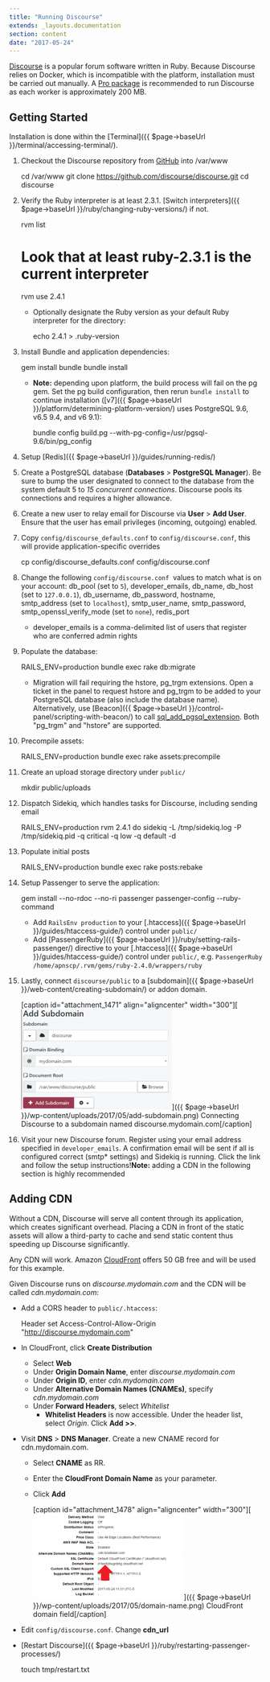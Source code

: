 ```yaml
---
title: "Running Discourse"
extends: _layouts.documentation
section: content
date: "2017-05-24"
---
```


[Discourse](https://www.discourse.org/) is a popular forum software written in Ruby. Because Discourse relies on Docker, which is incompatible with the platform, installation must be carried out manually. A [Pro package](https://apiscp.com/pricing) is recommended to run Discourse as each worker is approximately 200 MB.

## Getting Started

Installation is done within the [Terminal]({{ $page->baseUrl }}/terminal/accessing-terminal/).

1. Checkout the Discourse repository from [GitHub](https://github.com/discourse/discourse) into /var/www
    
    cd /var/www
    git clone https://github.com/discourse/discourse.git
    cd discourse
    
2. Verify the Ruby interpreter is at least 2.3.1. [Switch interpreters]({{ $page->baseUrl }}/ruby/changing-ruby-versions/) if not.
    
    rvm list
    # Look that at least ruby-2.3.1 is the current interpreter
    rvm use 2.4.1
    
    - Optionally designate the Ruby version as your default Ruby interpreter for the directory:
        
        echo 2.4.1 > .ruby-version
        
3. Install Bundle and application dependencies:
    
    gem install bundle
    bundle install
    
    - **Note:** depending upon platform, the build process will fail on the pg gem. Set the pg build configuration, then rerun `bundle install` to continue installation ([v7]({{ $page->baseUrl }}/platform/determining-platform-version/) uses PostgreSQL 9.6, v6.5 9.4, and v6 9.1):
        
        bundle config build.pg --with-pg-config=/usr/pgsql-9.6/bin/pg\_config
        
4. Setup [Redis]({{ $page->baseUrl }}/guides/running-redis/)
5. Create a PostgreSQL database (**Databases** > **PostgreSQL Manager**). Be sure to bump the user designated to connect to the database from the system default 5 to _15 concurrent connections_. Discourse pools its connections and requires a higher allowance.
6. Create a new user to relay email for Discourse via **User** > **Add User**. Ensure that the user has email privileges (incoming, outgoing) enabled.
7. Copy `config/discourse_defaults.conf` to `config/discourse.conf`, this will provide application-specific overrides
    
    cp config/discourse\_defaults.conf config/discourse.conf
    
8. Change the following `config/discourse.conf`  values to match what is on your account: db\_pool (set to `5`), developer\_emails, db\_name, db\_host (set to `127.0.0.1`), db\_username, db\_password, hostname, smtp\_address (set to `localhost`), smtp\_user\_name, smtp\_password, smtp\_openssl\_verify\_mode (set to `none`), redis\_port
    - developer\_emails is a comma-delimited list of users that register who are conferred admin rights
9. Populate the database:
    
    RAILS\_ENV=production bundle exec rake db:migrate
    
    - Migration will fail requiring the hstore, pg\_trgm extensions. Open a ticket in the panel to request hstore and pg\_trgm to be added to your PostgreSQL database (also include the database name). Alternatively, use [Beacon]({{ $page->baseUrl }}/control-panel/scripting-with-beacon/) to call [sql\_add\_pgsql\_extension](http://docs.apiscp.com/class-Sql_Module.html#_add_pgsql_extension). Both "pg\_trgm" and "hstore" are supported.
10. Precompile assets:
    
    RAILS\_ENV=production bundle exec rake assets:precompile
    
11. Create an upload storage directory under `public/`
    
    mkdir public/uploads
    
12. Dispatch Sidekiq, which handles tasks for Discourse, including sending email
    
    RAILS\_ENV=production rvm 2.4.1 do sidekiq -L /tmp/sidekiq.log -P /tmp/sidekiq.pid -q critical -q low -q default -d
    
13. Populate initial posts
    
    RAILS\_ENV=production bundle exec rake posts:rebake
    
14. Setup Passenger to serve the application:
    
    gem install --no-rdoc --no-ri passenger
    passenger-config --ruby-command
    
    - Add `RailsEnv production` to your [.htaccess]({{ $page->baseUrl }}/guides/htaccess-guide/) control under `public/`
    - Add [PassengerRuby]({{ $page->baseUrl }}/ruby/setting-rails-passenger/) directive to your [.htaccess]({{ $page->baseUrl }}/guides/htaccess-guide/) control under `public/`, e.g. `PassengerRuby /home/apnscp/.rvm/gems/ruby-2.4.0/wrappers/ruby`
15. Lastly, connect `discourse/public` to a [subdomain]({{ $page->baseUrl }}/web-content/creating-subdomain/) or addon domain.
    
    \[caption id="attachment\_1471" align="aligncenter" width="300"\][![](images/add-subdomain-300x200.png)]({{ $page->baseUrl }}/wp-content/uploads/2017/05/add-subdomain.png) Connecting Discourse to a subdomain named discourse.mydomain.com\[/caption\]
16. Visit your new Discourse forum. Register using your email address specified in `developer_emails`. A confirmation email will be sent if all is configured correct (smtp\* settings) and Sidekiq is running. Click the link and follow the setup instructions!**Note:** adding a CDN in the following section is highly recommended

## Adding CDN

Without a CDN, Discourse will serve all content through its application, which creates significant overhead. Placing a CDN in front of the static assets will allow a third-party to cache and send static content thus speeding up Discourse significantly.

Any CDN will work. Amazon [CloudFront](https://aws.amazon.com/cloudfront/) offers 50 GB free and will be used for this example.

Given Discourse runs on _discourse.mydomain.com_ and the CDN will be called _cdn.mydomain.com_:

- Add a CORS header to `public/.htaccess`:
    
    Header set Access-Control-Allow-Origin "http://discourse.mydomain.com"
    
- In CloudFront, click **Create Distribution**
    - Select **Web**
    - Under **Origin Domain Name**, enter _discourse.mydomain.com_
    - Under **Origin ID**, enter _cdn.mydomain.com_
    - Under **Alternative Domain Names (CNAMEs)**, specify _cdn.mydomain.com_
    - Under **Forward Headers**, select _Whitelist_
        - **Whitelist Headers** is now accessible. Under the header list, select _Origin_. Click **Add >>**.
- Visit **DNS** > **DNS Manager**. Create a new CNAME record for cdn.mydomain.com.
    - Select **CNAME** as RR.
    - Enter the **CloudFront Domain Name** as your parameter.
    - Click **Add**
        
        \[caption id="attachment\_1478" align="aligncenter" width="300"\][![](images/domain-name-300x171.png)]({{ $page->baseUrl }}/wp-content/uploads/2017/05/domain-name.png) CloudFront domain field\[/caption\]
- Edit `config/discourse.conf`. Change **cdn\_url**
- [Restart Discourse]({{ $page->baseUrl }}/ruby/restarting-passenger-processes/)
    
    touch tmp/restart.txt
